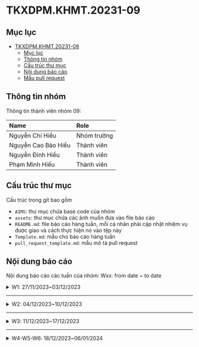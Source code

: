 # TKXDPM.KHMT.20231-09

## Mục lục

- [TKXDPM.KHMT.20231-09](#tkxdpmkhmt20231-09)
  - [Mục lục](#mục-lục)
  - [Thông tin nhóm](#thông-tin-nhóm)
  - [Cấu trúc thư mục](#cấu-trúc-thư-mục)
  - [Nội dung báo cáo](#nội-dung-báo-cáo)
  - [Mẫu pull request](#mẫu-pull-request)

## Thông tin nhóm

Thông tin thành viên nhóm 09:

| Name                 | Role        |
| :-------------       | :---------- |
| Nguyễn Chí Hiếu      | Nhóm trường |
| Nguyễn Cao Bảo Hiếu  | Thành viên  |
| Nguyễn Đình Hiếu     | Thành viên  |
| Phạm Minh Hiếu       | Thành viên  |

## Cấu trúc thư mục

Cấu trúc trong git bao gồm

- `AIMS`: thư mục chứa base code của nhóm
- `assets`: thư mục chứa các ảnh muốn đưa vào file báo cáo
- `README.md`: file báo cáo hàng tuần, mỗi cá nhân phải cập nhật nhiệm vụ được giao và cách thực hiện nó vào tệp này
- `Template.md`: mẫu cho báo cáo hàng tuần
- `pull_request_template.md`: mẫu mô tả pull request

## Nội dung báo cáo

Nội dung báo cáo các tuần của nhóm: Wxx: from date ~ to date

<details>
  <summary> W1: 27/11/2023~03/12/2023 </summary>
<br>
<details>
<summary>Nguyễn Chí Hiếu</summary>
<br>

- Nhiệm vụ:
  - Tạo cấu trúc thư mục git và push base code lên github của nhóm
  - Tìm hiểu và thực hiện tìm lỗi Content Coupling trong base code
  - Chạy base code trên Eclipse

- Triển khai chi tiết:
  - Pull Request(s): https://github.com/hieuChiNguyen/TKXDPM.KHMT.20231-09/pull/3
  - Cụ thể triển khai chi tiết:
    - Chạy base code trên Eclipse : thực hiện theo các bước trong file README.md trong thư mục AIMS
    ![image](https://github.com/hieuChiNguyen/TKXDPM.KHMT.20231-09/assets/105554125/fabccfe4-233f-4fe1-8eec-6b1ccea94341)

  - Tìm lỗi Content Coupling, Common Coupling trong base code

</details>

<details>
<summary>Nguyễn Đình Hiếu</summary>
<br>

- Assigned tasks:
  - Tìm hiểu và thực hiện tìm lỗi Control Coupling trong base code
  - Chạy base code trên Eclipse

- Implementation details:
  - Pull Request(s): https://github.com/hieuChiNguyen/TKXDPM.KHMT.20231-09/pull/2
  - Specific implementation details:
    - Chạy base code trên Eclipse : thực hiện theo các bước trong file README.md trong thư mục AIMS
    - image:
    - https://github.com/hieuChiNguyen/TKXDPM.KHMT.20231-09/tree/master/assets/NguyenDinhHieu
    - Tìm lỗi Control Coupling trong base code:
</details>

<details>
<summary>Nguyễn Cao Bảo Hiếu</summary>
<br>

- Assigned tasks:
  - Tìm hiểu và thực hiện tìm lỗi Data Coupling trong base code
  - Chạy base code

- Implementation details:
  - Pull Request(s): https://github.com/hieuChiNguyen/TKXDPM.KHMT.20231-09/pull/1
  - Specific implementation details:
    - Chạy base code trên Eclipse : thực hiện theo các bước trong file README.md trong thư mục AIMS
    - Tìm lỗi Data Coupling trong base code
</details>

<details>
<summary>Phạm Minh Hiếu</summary>
<br>

- Assigned tasks:
  - Chạy base code 
  - Tìm lỗi stamp coupling trong base code

- Implementation details:
  - Pull Request(s): https://github.com/hieuChiNguyen/TKXDPM.KHMT.20231-09/pull/4
  - Specific implementation details:
    - Chạy base code trên Eclipse : thực hiện theo các bước trong file README.md trong thư mục AIMS
    - Tìm stamp coupling trong base code

</details>

</details>

---

<details>
  <summary>W2: 04/12/2023~10/12/2023 </summary>
<br>
<details>
<summary>Nguyễn Chí Hiếu</summary>
<br>

- Assigned tasks:
  - Thống nhất các use case cần làm và phân công cho các thành viên trong nhóm 
  - Nhận use case Quản lý danh sách đơn hàng bên admin
  - Tìm temporal cohesion và procedural cohesion trong base code

- Implementation details:
  - Pull Request(s): [Attach links to your pull requests here. You can attach multiple pull requests]()
  - Specific implementation details:
    - Tìm temporal cohesion và procedural cohesion trong base code

</details>

<details>
<summary>Nguyễn Cao Bảo Hiếu</summary>
<br>

- Assigned tasks:
  - Thống nhất các use case cần làm
  - Nhận use case Hủy đơn hàng
  - Tìm coincidental cohesion và logical cohesion trong base code

- Implementation details:
  - Pull Request(s): [Attach links to your pull requests here. You can attach multiple pull requests]()
  - Specific implementation details:
    - Tìm coincidental cohesion và logical cohesion trong base code

</details>

<details>
<summary>Nguyễn Đình Hiếu</summary>
<br>

- Assigned tasks:
  - Thống nhất các use case cần làm
  - Nhận use case Sắp xếp, tìm kiếm sản phẩm
  - Tìm communicational cohesion và functional cohesion trong base code

- Implementation details:
  - Pull Request(s): [Attach links to your pull requests here. You can attach multiple pull requests]()
  - Specific implementation details:
    - Tìm communicational cohesion và functional cohesion trong base code

</details>

<details>
<summary>Phạm Minh Hiếu</summary>
<br>

- Assigned tasks:
  - Thống nhất các use case cần làm
  - Nhận use case Hủy đơn hàng
  - Kiểm tra lại xem các cohesion tìm được đã hợp lý chưa

- Implementation details:
  - Pull Request(s): [Attach links to your pull requests here. You can attach multiple pull requests]()
  - Specific implementation details:
    - Kiểm tra lại xem các cohesion tìm được đã hợp lý chưa

</details>

</details>

---

<details>
  <summary>W3: 11/12/2023~17/12/2023 </summary>
<br>
<details>
<summary>Nguyễn Cao Bảo Hiếu</summary>
<br>

- Assigned tasks:
  - Tìm và sửa nếu vi phạm nguyên tắc chữ L và I (Liskov Substitution or Interface Segregation principle).
  - Tiếp tục thực hiện use case Canel Order

- Implementation details:
  - Pull Request(s): [Attach links to your pull requests here. You can attach multiple pull requests]()
  - Specific implementation details:
    - Tìm temporal cohesion và procedural cohesion trong base code

</details>

<details>
<summary>Nguyễn Chí Hiếu</summary>
<br>

- Assigned tasks:
  - Tìm và sửa nếu vi phạm nguyên tắc Single Responsibility Principle
  - Tiếp tục thực hiện use case Quản lý đơn hàng

- Implementation details:
  - Pull Request(s): [Attach links to your pull requests here. You can attach multiple pull requests]()
  - Specific implementation details:
    - Tìm lỗi trong base code và sửa nếu vi phạm nguyên tắc Single Responsibility Principle

</details>
<details>
<summary>Nguyễn Đình Hiếu</summary>
<br>

- Assigned tasks:
  - Tìm và sửa nếu vi phạm nguyên tắc Open/closed principle
  - Tiếp tục tìm hiểu và thực hiện use case Sắp xếp, tìm kiếm sản phẩm

- Implementation details:
  - Pull Request(s): https://github.com/hieuChiNguyen/TKXDPM.KHMT.20231-09/pull/13
  - Specific implementation details:
    - Tìm lỗi trong base code và sửa nếu vi phạm nguyên tắc Open/closed principle

</details>

</details>

---

<details>
  <summary>W4-W5-W6: 18/12/2023~06/01/2024 </summary>
<br>
<details>
<summary>Nguyễn Cao Bảo Hiếu</summary>
<br>

- Assigned tasks:
  - Tiếp tục hoàn thiện tất cả đầu việc đã nhận

- Implementation details:
  - Pull Request(s): [Attach links to your pull requests here. You can attach multiple pull requests]()
  - Specific implementation details:

</details>

<details>
<summary>Nguyễn Chí Hiếu</summary>
<br>

- Assigned tasks:
  - Tiếp tục hoàn thiện tất cả đầu việc đã nhận

- Implementation details:
  - Pull Request(s): [Attach links to your pull requests here. You can attach multiple pull requests]()
  - Specific implementation details:

</details>
<details>
<summary>Nguyễn Đình Hiếu</summary>
<br>

- Assigned tasks:
  - Tiếp tục hoàn thiện tất cả đầu việc đã nhận

- Implementation details:
  - Pull Request(s): [Attach links to your pull requests here. You can attach multiple pull requests]()s
  - Specific implementation details:

</details>

<details>
<summary>Phạm Minh Hiếu</summary>
<br>

- Assigned tasks:
  - Tiếp tục hoàn thiện tất cả đầu việc đã nhận

- Implementation details:
  - Pull Request(s): [Attach links to your pull requests here. You can attach multiple pull requests]()s
  - Specific implementation details:

  
</details>

---

<details>
  <summary> Tổng kết </summary>
<br>

- Nguyễn Chí Hiếu 30%
- Nguyễn Cao Bảo Hiếu 28%
- Nguyễn Đình Hiếu 23%
- Phạm Minh Hiếu 19%
  
</details>

---

## Mẫu pull request

- You are required to create a pull request according to these steps:
  - Use the `pull_request_template.md` file when writing the description section in the pull request
  - The `title` of the pull request should follow the format below:
    - `Feature/Topic/Hotfix/Fix: Task Name`. Example: `Feature: Build View Controller`
    - Explain:
      - `Feature`: When the branch has the task of changing the main code of the project
      - `Topic`: When the branch only has the task of research, without directly changing the main code of the project
      - `Hotfix`: When you discover code on the production environment
      - `Fix`: When you discover a bug in a branch that has not been merged into the production environment
  - After creating the pull request, decide who will merge the code within your team.
  - You don't need to follow the Wxx format as I mentioned before
  - Each person will have multiple pull requests
  - Whoever makes the pull request, attach that pull request to the report you attached above. Section `pull request(s)`

